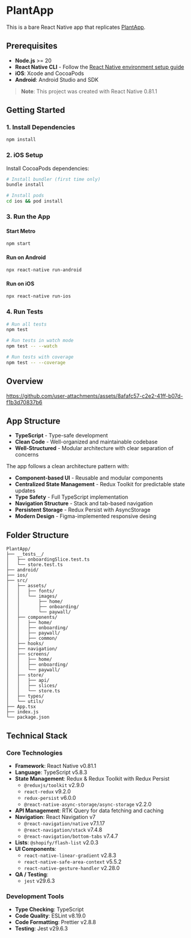 # PlantApp

This is a bare React Native app that replicates [PlantApp](https://plantapp.app/).

## Prerequisites

- **Node.js** >= 20
- **React Native CLI** - Follow the [React Native environment setup guide](https://reactnative.dev/docs/set-up-your-environment)
- **iOS**: Xcode and CocoaPods
- **Android**: Android Studio and SDK

> **Note**: This project was created with React Native 0.81.1

## Getting Started

### 1. Install Dependencies

```bash
npm install
```

### 2. iOS Setup

Install CocoaPods dependencies:

```bash
# Install bundler (first time only)
bundle install

# Install pods
cd ios && pod install
```

### 3. Run the App

#### Start Metro

```bash
npm start
```

#### Run on Android

```bash
npx react-native run-android
```

#### Run on iOS

```bash
npx react-native run-ios
```

### 4. Run Tests

```bash
# Run all tests
npm test

# Run tests in watch mode
npm test -- --watch

# Run tests with coverage
npm test -- --coverage
```

## Overview
https://github.com/user-attachments/assets/8afafc57-c2e2-41ff-b07d-f1b3d70837b6





## App Structure

- **TypeScript** - Type-safe development
- **Clean Code** - Well-organized and maintainable codebase
- **Well-Structured** - Modular architecture with clear separation of concerns

The app follows a clean architecture pattern with:

- **Component-based UI** - Reusable and modular components
- **Centralized State Management** - Redux Toolkit for predictable state updates
- **Type Safety** - Full TypeScript implementation
- **Navigation Structure** - Stack and tab-based navigation
- **Persistent Storage** - Redux Persist with AsyncStorage
- **Modern Design** - Figma-implemented responsive desing

## Folder Structure

```
PlantApp/
├── __tests__/              
│   ├── onboardingSlice.test.ts
│   └── store.test.ts
├── android/                
├── ios/                    
├── src/                    
│   ├── assets/             
│   │   ├── fonts/          
│   │   └── images/         
│   │       ├── home/       
│   │       ├── onboarding/ 
│   │       └── paywall/    
│   ├── components/         
│   │   ├── home/           
│   │   ├── onboarding/     
│   │   ├── paywall/
│   │   ├── common/
│   ├── hooks/              
│   ├── navigation/         
│   ├── screens/            
│   │   ├── home/           
│   │   ├── onboarding/     
│   │   └── paywall/        
│   ├── store/              
│   │   ├── api/            
│   │   ├── slices/         
│   │   └── store.ts        
│   ├── types/               
│   └── utils/                
├── App.tsx                 
├── index.js               
└── package.json           
```

## Technical Stack

### Core Technologies

- **Framework**: React Native v0.81.1
- **Language**: TypeScript v5.8.3
- **State Management**: Redux & Redux Toolkit with Redux Persist
  - `@reduxjs/toolkit` v2.9.0
  - `react-redux` v9.2.0
  - `redux-persist` v6.0.0
  - `@react-native-async-storage/async-storage` v2.2.0
- **API Management**: RTK Query for data fetching and caching
- **Navigation**: React Navigation v7
  - `@react-navigation/native` v7.1.17
  - `@react-navigation/stack` v7.4.8
  - `@react-navigation/bottom-tabs` v7.4.7
- **Lists**: `@shopify/flash-list` v2.0.3
- **UI Components**:
  - `react-native-linear-gradient` v2.8.3
  - `react-native-safe-area-context` v5.5.2
  - `react-native-gesture-handler` v2.28.0
- **QA / Testing**:
  - `jest` v29.6.3


### Development Tools

- **Type Checking**: TypeScript
- **Code Quality**: ESLint v8.19.0
- **Code Formatting**: Prettier v2.8.8
- **Testing**: Jest v29.6.3